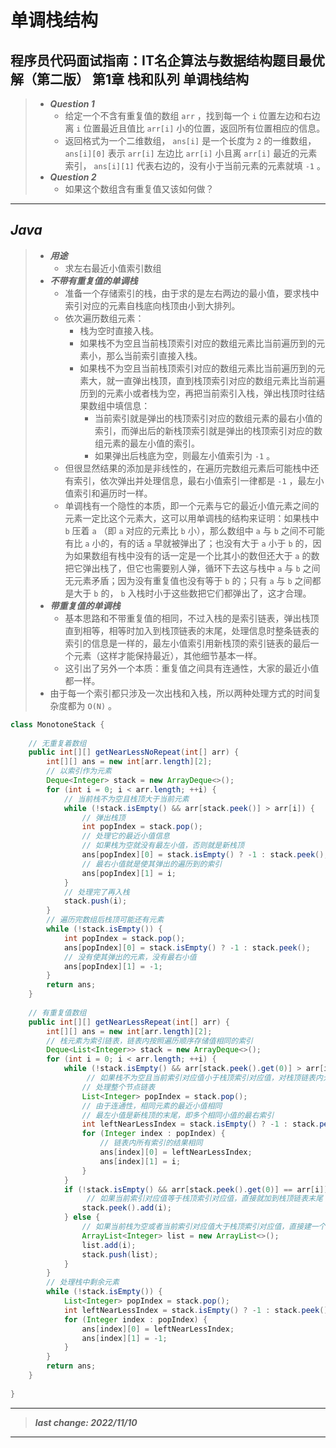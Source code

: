 # 单调栈结构

## 程序员代码面试指南：IT名企算法与数据结构题目最优解（第二版） 第1章 栈和队列 单调栈结构

> - ***Question 1***
>   - 给定一个不含有重复值的数组 `arr` ，找到每一个 `i` 位置左边和右边离 `i` 位置最近且值比 `arr[i]` 小的位置，返回所有位置相应的信息。
>   - 返回格式为一个二维数组， `ans[i]` 是一个长度为 `2` 的一维数组， `ans[i][0]` 表示 `arr[i]` 左边比 `arr[i]` 小且离 `arr[i]` 最近的元素索引， `ans[i][1]` 代表右边的，没有小于当前元素的元素就填 `-1` 。
> - ***Question 2***
>   - 如果这个数组含有重复值又该如何做？

---

## *Java*

> - ***用途***
>   - 求左右最近小值索引数组
> - ***不带有重复值的单调栈***
>   - 准备一个存储索引的栈，由于求的是左右两边的最小值，要求栈中索引对应的元素自栈底向栈顶由小到大排列。
>   - 依次遍历数组元素：
>     - 栈为空时直接入栈。
>     - 如果栈不为空且当前栈顶索引对应的数组元素比当前遍历到的元素小，那么当前索引直接入栈。
>     - 如果栈不为空且当前栈顶索引对应的数组元素比当前遍历到的元素大，就一直弹出栈顶，直到栈顶索引对应的数组元素比当前遍历到的元素小或者栈为空，再把当前索引入栈，弹出栈顶时往结果数组中填信息：
>       - 当前索引就是弹出的栈顶索引对应的数组元素的最右小值的索引，而弹出后的新栈顶索引就是弹出的栈顶索引对应的数组元素的最左小值的索引。
>       - 如果弹出后栈底为空，则最左小值索引为 `-1` 。
>   - 但很显然结果的添加是非线性的，在遍历完数组元素后可能栈中还有索引，依次弹出并处理信息，最右小值索引一律都是 `-1` ，最左小值索引和遍历时一样。
>   - 单调栈有一个隐性的本质，即一个元素与它的最近小值元素之间的元素一定比这个元素大，这可以用单调栈的结构来证明：如果栈中 `b` 压着 `a` （即 `a` 对应的元素比 `b` 小），那么数组中 `a` 与 `b` 之间不可能有比 `a` 小的，有的话 `a` 早就被弹出了；也没有大于 `a` 小于 `b` 的，因为如果数组有栈中没有的话一定是一个比其小的数但还大于 `a` 的数把它弹出栈了，但它也需要别人弹，循环下去这与栈中 `a` 与 `b` 之间无元素矛盾；因为没有重复值也没有等于 `b` 的；只有 `a` 与 `b` 之间都是大于 `b` 的， `b` 入栈时小于这些数把它们都弹出了，这才合理。
> - ***带重复值的单调栈***
>   - 基本思路和不带重复值的相同，不过入栈的是索引链表，弹出栈顶直到相等，相等时加入到栈顶链表的末尾，处理信息时整条链表的索引的信息是一样的，最左小值索引用新栈顶的索引链表的最后一个元素（这样才能保持最近），其他细节基本一样。
>   - 这引出了另外一个本质：重复值之间具有连通性，大家的最近小值都一样。
> - 由于每一个索引都只涉及一次出栈和入栈，所以两种处理方式的时间复杂度都为 `O(N)` 。

```java
class MonotoneStack {
    
    // 无重复着数组
    public int[][] getNearLessNoRepeat(int[] arr) {
        int[][] ans = new int[arr.length][2];
        // 以索引作为元素
        Deque<Integer> stack = new ArrayDeque<>();
        for (int i = 0; i < arr.length; ++i) {
            // 当前栈不为空且栈顶大于当前元素
            while (!stack.isEmpty() && arr[stack.peek()] > arr[i]) {
                // 弹出栈顶
                int popIndex = stack.pop();
                // 处理它的最近小值信息
                // 如果栈为空就没有最左小值，否则就是新栈顶
                ans[popIndex][0] = stack.isEmpty() ? -1 : stack.peek();
                // 最右小值就是使其弹出的遍历到的索引
                ans[popIndex][1] = i;
            }
            // 处理完了再入栈
            stack.push(i);
        }
        // 遍历完数组后栈顶可能还有元素
        while (!stack.isEmpty()) {
            int popIndex = stack.pop();
            ans[popIndex][0] = stack.isEmpty() ? -1 : stack.peek();
            // 没有使其弹出的元素，没有最右小值
            ans[popIndex][1] = -1;
        }
        return ans;
    }
    
    // 有重复值数组
    public int[][] getNearLessRepeat(int[] arr) {
        int[][] ans = new int[arr.length][2];
        // 栈元素为索引链表，链表内按照遍历顺序存储值相同的索引
        Deque<List<Integer>> stack = new ArrayDeque<>();
        for (int i = 0; i < arr.length; ++i) {
            while (!stack.isEmpty() && arr[stack.peek().get(0)] > arr[i]) {
                 // 如果栈不为空且当前索引对应值小于栈顶索引对应值，对栈顶链表内元素执行结算操作
                // 处理整个节点链表
                List<Integer> popIndex = stack.pop();
                // 由于连通性，相同元素的最近小值相同
                // 最左小值是新栈顶的末尾，即多个相同小值的最右索引
                int leftNearLessIndex = stack.isEmpty() ? -1 : stack.peek().get(stack.peek().size() - 1);
                for (Integer index : popIndex) {
                    // 链表内所有索引的结果相同
                    ans[index][0] = leftNearLessIndex;
                    ans[index][1] = i;
                }
            }
            if (!stack.isEmpty() && arr[stack.peek().get(0)] == arr[i]) {
                 // 如果当前索引对应值等于栈顶索引对应值，直接就加到栈顶链表末尾
                stack.peek().add(i);
            } else {
                // 如果当前栈为空或者当前索引对应值大于栈顶索引对应值，直接建一个新链表入栈
                ArrayList<Integer> list = new ArrayList<>();
                list.add(i);
                stack.push(list);
            }
        }
        // 处理栈中剩余元素
        while (!stack.isEmpty()) {
            List<Integer> popIndex = stack.pop();
            int leftNearLessIndex = stack.isEmpty() ? -1 : stack.peek().get(stack.peek().size() - 1);
            for (Integer index : popIndex) {
                ans[index][0] = leftNearLessIndex;
                ans[index][1] = -1;
            }
        }
        return ans;
    }
    
}
```

---

> ***last change: 2022/11/10***

---
